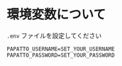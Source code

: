 # 環境変数について

`.env` ファイルを設定してください

```
PAPATTO_USERNAME=SET_YOUR_USERNAME
PAPATTO_PASSWORD=SET_YOUR_PASSWORD
```
